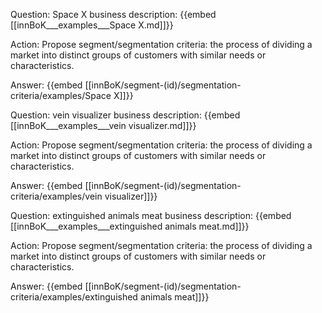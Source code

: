 Question: Space X business description:
{{embed [[innBoK___examples___Space X.md]]}}

Action: Propose segment/segmentation criteria: the process of dividing a market into distinct groups of customers with similar needs or characteristics.

Answer:
{{embed [[innBoK/segment-(id)/segmentation-criteria/examples/Space X]]}}

Question: vein visualizer business description:
{{embed [[innBoK___examples___vein visualizer.md]]}}

Action: Propose segment/segmentation criteria: the process of dividing a market into distinct groups of customers with similar needs or characteristics.

Answer:
{{embed [[innBoK/segment-(id)/segmentation-criteria/examples/vein visualizer]]}}

Question: extinguished animals meat business description:
{{embed [[innBoK___examples___extinguished animals meat.md]]}}

Action: Propose segment/segmentation criteria: the process of dividing a market into distinct groups of customers with similar needs or characteristics.

Answer:
{{embed [[innBoK/segment-(id)/segmentation-criteria/examples/extinguished animals meat]]}}



